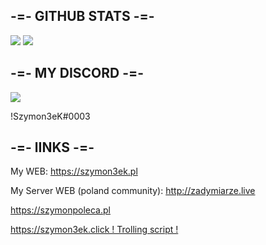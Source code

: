 <h2>-=- GITHUB STATS -=-</h2>

<img src = "https://github-readme-stats.vercel.app/api?username=Szymon3eK&show_icons=true&theme=tokyonight">
<img src = "https://github-readme-stats.vercel.app/api/top-langs/?username=Szymon3eK&layout=compact&theme=tokyonight">


<h2>-=- MY DISCORD -=-</h2>

 <img src = "https://discord-readme-badge.vercel.app/api?id=348145993113665546">
 <p>!Szymon3eK#0003</p>

<h2>-=- lINKS -=-</h2>

 <p>My WEB: <a href = "https://szymon3ek.pl/"> https://szymon3ek.pl </a> </p>
 <p>My Server WEB (poland community): <a href = "http://zadymiarze.live/"> http://zadymiarze.live </a> </p>
 <a href = "https://szymonpoleca.pl/"> https://szymonpoleca.pl </a>
<a href = "https://szymon3ek.click/"> <p>https://szymon3ek.click ! Trolling script ! </p><a>


